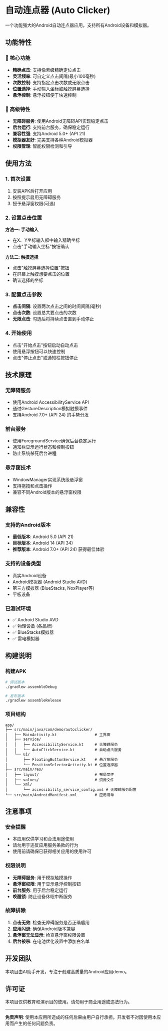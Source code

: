 # 自动连点器 (Auto Clicker)

一个功能强大的Android自动连点器应用，支持所有Android设备和模拟器。

## 功能特性

### 🎯 核心功能
- **精确点击**: 支持像素级精确定位点击
- **灵活频率**: 可自定义点击间隔(最小100毫秒)
- **次数控制**: 支持指定点击次数或无限点击
- **位置选择**: 手动输入坐标或触摸屏幕选择
- **悬浮控制**: 悬浮按钮便于快速控制

### 🔧 高级特性
- **无障碍服务**: 使用Android无障碍API实现稳定点击
- **后台运行**: 支持前台服务，确保稳定运行
- **兼容性强**: 支持Android 5.0+ (API 21)
- **模拟器友好**: 完美支持各种Android模拟器
- **权限管理**: 智能权限检测和引导

## 使用方法

### 1. 首次设置
1. 安装APK后打开应用
2. 按照提示启用无障碍服务
3. 授予悬浮窗权限(可选)

### 2. 设置点击位置
**方法一: 手动输入**
- 在X、Y坐标输入框中输入精确坐标
- 点击"手动输入坐标"按钮确认

**方法二: 触摸选择**
- 点击"触摸屏幕选择位置"按钮
- 在屏幕上触摸想要点击的位置
- 确认选择的坐标

### 3. 配置点击参数
- **点击间隔**: 设置两次点击之间的时间间隔(毫秒)
- **点击次数**: 设置总共要点击的次数
- **无限点击**: 勾选后将持续点击直到手动停止

### 4. 开始使用
- 点击"开始点击"按钮启动自动点击
- 使用悬浮按钮可以快速控制
- 点击"停止点击"或通知栏按钮停止

## 技术原理

### 无障碍服务
- 使用Android AccessibilityService API
- 通过GestureDescription模拟触摸事件
- 支持Android 7.0+ (API 24) 的手势分发

### 前台服务
- 使用ForegroundService确保后台稳定运行
- 通知栏显示运行状态和控制按钮
- 防止系统杀死后台进程

### 悬浮窗技术
- WindowManager实现系统级悬浮窗
- 支持拖拽和点击操作
- 兼容不同Android版本的悬浮窗权限

## 兼容性

### 支持的Android版本
- **最低版本**: Android 5.0 (API 21)
- **目标版本**: Android 14 (API 34)
- **推荐版本**: Android 7.0+ (API 24) 获得最佳体验

### 支持的设备类型
- 真实Android设备
- Android模拟器 (Android Studio AVD)
- 第三方模拟器 (BlueStacks, NoxPlayer等)
- 平板设备

### 已测试环境
- ✅ Android Studio AVD
- ✅ 物理设备 (各品牌)
- ✅ BlueStacks模拟器
- ✅ 雷电模拟器

## 构建说明

### 构建APK
```bash
# 调试版本
./gradlew assembleDebug

# 发布版本
./gradlew assembleRelease
```

### 项目结构
```
app/
├── src/main/java/com/demo/autoclicker/
│   ├── MainActivity.kt                 # 主界面
│   ├── service/
│   │   ├── AccessibilityService.kt     # 无障碍服务
│   │   └── AutoClickService.kt         # 自动点击服务
│   └── ui/
│       ├── FloatingButtonService.kt    # 悬浮窗服务
│       └── PositionSelectorActivity.kt # 位置选择器
├── src/main/res/
│   ├── layout/                         # 布局文件
│   ├── values/                         # 资源文件
│   └── xml/
│       └── accessibility_service_config.xml # 无障碍服务配置
└── src/main/AndroidManifest.xml        # 应用清单
```

## 注意事项

### 安全提醒
- 本应用仅供学习和合法用途使用
- 请勿用于违反应用服务条款的行为
- 使用前请确保已获得相关应用的使用许可

### 权限说明
- **无障碍服务**: 用于模拟触摸操作
- **悬浮窗权限**: 用于显示悬浮控制按钮
- **前台服务**: 用于后台稳定运行
- **唤醒锁**: 防止设备休眠中断服务

### 故障排除
1. **点击无效**: 检查无障碍服务是否正确启用
2. **应用闪退**: 确保Android版本兼容
3. **悬浮窗无法显示**: 检查悬浮窗权限设置
4. **后台被杀**: 在电池优化设置中添加白名单

## 开发团队

本项目由AI助手开发，专注于创建高质量的Android应用demo。

## 许可证

本项目仅供教育和演示目的使用。请勿用于商业用途或违法行为。

---

**免责声明**: 使用本应用所造成的任何后果由用户自行承担。开发者不对因使用本应用而产生的任何问题负责。

